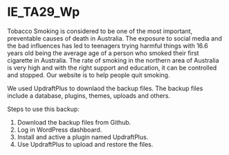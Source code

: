 # IE_TA29_Wp
Tobacco Smoking is considered to be one of the most important, preventable causes of death in Australia. The exposure to social media and the bad influences has led to teenagers trying harmful things with 16.6 years old being the average age of a person who smoked their first cigarette in Australia. The rate of smoking in the northern area of Australia is very high and with the right support and education, it can be controlled and stopped.
Our website is to help people quit smoking.

We used UpdraftPlus to downlaod the backup files. The backup files include a database, plugins, themes, uploads and others.

Steps to use this backup:
1. Download the backup files from Github.
2. Log in WordPress dashboard.
3. Install and active a plugin named UpdraftPlus.
4. Use UpdraftPlus to upload and restore the files.
